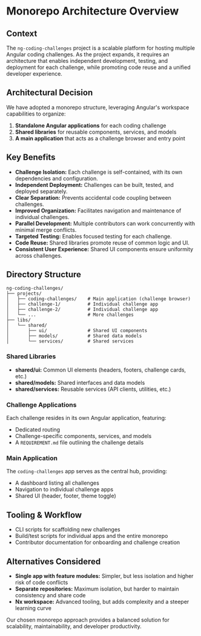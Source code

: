 # Monorepo Architecture Overview

## Context

The `ng-coding-challenges` project is a scalable platform for hosting multiple Angular coding challenges. As the project expands, it requires an architecture that enables independent development, testing, and deployment for each challenge, while promoting code reuse and a unified developer experience.

## Architectural Decision

We have adopted a monorepo structure, leveraging Angular's workspace capabilities to organize:

1. **Standalone Angular applications** for each coding challenge
2. **Shared libraries** for reusable components, services, and models
3. **A main application** that acts as a challenge browser and entry point

## Key Benefits

- **Challenge Isolation:** Each challenge is self-contained, with its own dependencies and configuration.
- **Independent Deployment:** Challenges can be built, tested, and deployed separately.
- **Clear Separation:** Prevents accidental code coupling between challenges.
- **Improved Organization:** Facilitates navigation and maintenance of individual challenges.
- **Parallel Development:** Multiple contributors can work concurrently with minimal merge conflicts.
- **Targeted Testing:** Enables focused testing for each challenge.
- **Code Reuse:** Shared libraries promote reuse of common logic and UI.
- **Consistent User Experience:** Shared UI components ensure uniformity across challenges.

## Directory Structure

```
ng-coding-challenges/
├── projects/
│   ├── coding-challenges/    # Main application (challenge browser)
│   ├── challenge-1/          # Individual challenge app
│   ├── challenge-2/          # Individual challenge app
│   └── ...                   # More challenges
├── libs/
│   └── shared/
│       ├── ui/               # Shared UI components
│       ├── models/           # Shared data models
│       └── services/         # Shared services
```

### Shared Libraries

- **shared/ui:** Common UI elements (headers, footers, challenge cards, etc.)
- **shared/models:** Shared interfaces and data models
- **shared/services:** Reusable services (API clients, utilities, etc.)

### Challenge Applications

Each challenge resides in its own Angular application, featuring:

- Dedicated routing
- Challenge-specific components, services, and models
- A `REQUIREMENT.md` file outlining the challenge details

### Main Application

The `coding-challenges` app serves as the central hub, providing:

- A dashboard listing all challenges
- Navigation to individual challenge apps
- Shared UI (header, footer, theme toggle)

## Tooling & Workflow

- CLI scripts for scaffolding new challenges
- Build/test scripts for individual apps and the entire monorepo
- Contributor documentation for onboarding and challenge creation

## Alternatives Considered

- **Single app with feature modules:** Simpler, but less isolation and higher risk of code conflicts
- **Separate repositories:** Maximum isolation, but harder to maintain consistency and share code
- **Nx workspace:** Advanced tooling, but adds complexity and a steeper learning curve

Our chosen monorepo approach provides a balanced solution for scalability, maintainability, and developer productivity.
